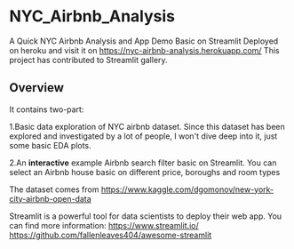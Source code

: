 # NYC_Airbnb_Analysis
A Quick NYC Airbnb Analysis and App Demo Basic on Streamlit
Deployed on heroku and visit it on https://nyc-airbnb-analysis.herokuapp.com/
This project has contributed to Streamlit gallery.

## Overview
It contains two-part:

1.Basic data exploration of NYC airbnb dataset. Since this dataset has been explored and investigated by a lot of people, I won't dive deep into it, just some basic EDA plots.

2.An **interactive** example Airbnb search filter basic on Streamlit. You can select an Airbnb house basic on different price, boroughs and room types

The dataset comes from https://www.kaggle.com/dgomonov/new-york-city-airbnb-open-data

Streamlit is a powerful tool for data scientists to deploy their web app. You can find more information: 
https://www.streamlit.io/ 
https://github.com/fallenleaves404/awesome-streamlit


